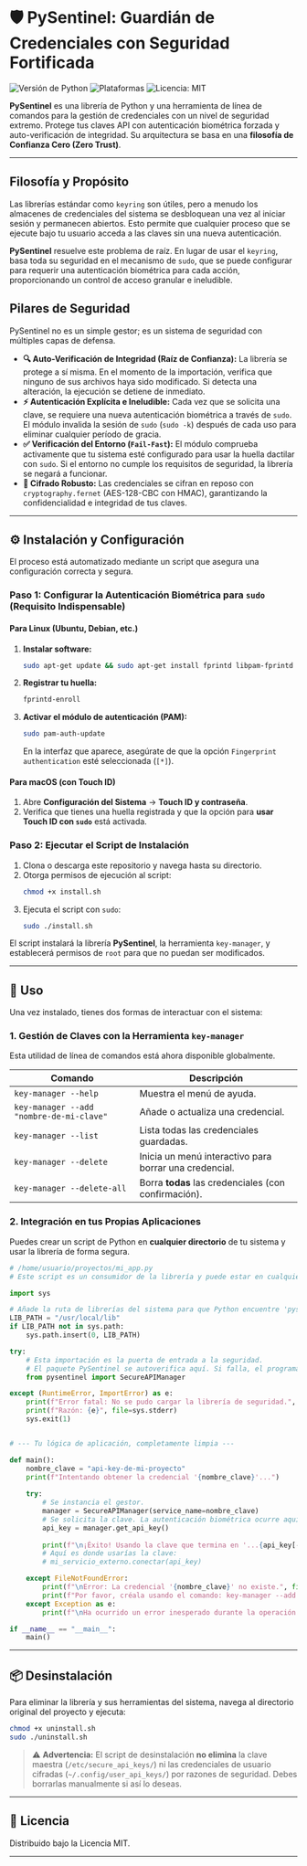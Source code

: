 # 🛡️ PySentinel: Guardián de Credenciales con Seguridad Fortificada

![Versión de Python](https://img.shields.io/badge/python-3.8+-blue.svg)
![Plataformas](https://img.shields.io/badge/plataforma-Linux%20%7C%20macOS-lightgrey.svg)
![Licencia: MIT](https://img.shields.io/badge/Licencia-MIT-yellow.svg)

**PySentinel** es una librería de Python y una herramienta de línea de comandos para la gestión de credenciales con un nivel de seguridad extremo. Protege tus claves API con autenticación biométrica forzada y auto-verificación de integridad. Su arquitectura se basa en una **filosofía de Confianza Cero (Zero Trust)**.

---

## Filosofía y Propósito

Las librerías estándar como `keyring` son útiles, pero a menudo los almacenes de credenciales del sistema se desbloquean una vez al iniciar sesión y permanecen abiertos. Esto permite que cualquier proceso que se ejecute bajo tu usuario acceda a las claves sin una nueva autenticación.

**PySentinel** resuelve este problema de raíz. En lugar de usar el `keyring`, basa toda su seguridad en el mecanismo de `sudo`, que se puede configurar para requerir una autenticación biométrica para cada acción, proporcionando un control de acceso granular e ineludible.

## Pilares de Seguridad

PySentinel no es un simple gestor; es un sistema de seguridad con múltiples capas de defensa.

*   **🔍 Auto-Verificación de Integridad (Raíz de Confianza):** La librería se protege a sí misma. En el momento de la importación, verifica que ninguno de sus archivos haya sido modificado. Si detecta una alteración, la ejecución se detiene de inmediato.
*   **⚡ Autenticación Explícita e Ineludible:** Cada vez que se solicita una clave, se requiere una nueva autenticación biométrica a través de `sudo`. El módulo invalida la sesión de `sudo` (`sudo -k`) después de cada uso para eliminar cualquier período de gracia.
*   **✅ Verificación del Entorno (`Fail-Fast`):** El módulo comprueba activamente que tu sistema esté configurado para usar la huella dactilar con `sudo`. Si el entorno no cumple los requisitos de seguridad, la librería se negará a funcionar.
*   **🔐 Cifrado Robusto:** Las credenciales se cifran en reposo con `cryptography.fernet` (AES-128-CBC con HMAC), garantizando la confidencialidad e integridad de tus claves.

---

## ⚙️ Instalación y Configuración

El proceso está automatizado mediante un script que asegura una configuración correcta y segura.

### Paso 1: Configurar la Autenticación Biométrica para `sudo` (Requisito Indispensable)

#### Para Linux (Ubuntu, Debian, etc.)
1.  **Instalar software:**
    ```bash
    sudo apt-get update && sudo apt-get install fprintd libpam-fprintd
    ```
2.  **Registrar tu huella:**
    ```bash
    fprintd-enroll
    ```
3.  **Activar el módulo de autenticación (PAM):**
    ```bash
    sudo pam-auth-update
    ```
    En la interfaz que aparece, asegúrate de que la opción `Fingerprint authentication` esté seleccionada (`[*]`).

#### Para macOS (con Touch ID)
1.  Abre **Configuración del Sistema** → **Touch ID y contraseña**.
2.  Verifica que tienes una huella registrada y que la opción para **usar Touch ID con `sudo`** está activada.

### Paso 2: Ejecutar el Script de Instalación

1.  Clona o descarga este repositorio y navega hasta su directorio.
2.  Otorga permisos de ejecución al script:
    ```bash
    chmod +x install.sh
    ```
3.  Ejecuta el script con `sudo`:
    ```bash
    sudo ./install.sh
    ```
El script instalará la librería **PySentinel**, la herramienta `key-manager`, y establecerá permisos de `root` para que no puedan ser modificados.

---

## 🚀 Uso

Una vez instalado, tienes dos formas de interactuar con el sistema:

### 1. Gestión de Claves con la Herramienta `key-manager`

Esta utilidad de línea de comandos está ahora disponible globalmente.

| Comando                                  | Descripción                                            |
| ---------------------------------------- | ------------------------------------------------------ |
| `key-manager --help`                     | Muestra el menú de ayuda.                              |
| `key-manager --add "nombre-de-mi-clave"` | Añade o actualiza una credencial.                      |
| `key-manager --list`                     | Lista todas las credenciales guardadas.                |
| `key-manager --delete`                   | Inicia un menú interactivo para borrar una credencial. |
| `key-manager --delete-all`               | Borra **todas** las credenciales (con confirmación).   |

### 2. Integración en tus Propias Aplicaciones

Puedes crear un script de Python en **cualquier directorio** de tu sistema y usar la librería de forma segura.

```python
# /home/usuario/proyectos/mi_app.py
# Este script es un consumidor de la librería y puede estar en cualquier lugar.

import sys

# Añade la ruta de librerías del sistema para que Python encuentre 'pysentinel'.
LIB_PATH = "/usr/local/lib"
if LIB_PATH not in sys.path:
    sys.path.insert(0, LIB_PATH)

try:
    # Esta importación es la puerta de entrada a la seguridad.
    # El paquete PySentinel se autoverifica aquí. Si falla, el programa se detiene.
    from pysentinel import SecureAPIManager

except (RuntimeError, ImportError) as e:
    print(f"Error fatal: No se pudo cargar la librería de seguridad.", file=sys.stderr)
    print(f"Razón: {e}", file=sys.stderr)
    sys.exit(1)


# --- Tu lógica de aplicación, completamente limpia ---

def main():
    nombre_clave = "api-key-de-mi-proyecto"
    print(f"Intentando obtener la credencial '{nombre_clave}'...")
    
    try:
        # Se instancia el gestor.
        manager = SecureAPIManager(service_name=nombre_clave)
        # Se solicita la clave. La autenticación biométrica ocurre aquí.
        api_key = manager.get_api_key()
        
        print(f"\n¡Éxito! Usando la clave que termina en '...{api_key[-4:]}'")
        # Aquí es donde usarías la clave:
        # mi_servicio_externo.conectar(api_key)

    except FileNotFoundError:
        print(f"\nError: La credencial '{nombre_clave}' no existe.", file=sys.stderr)
        print(f"Por favor, créala usando el comando: key-manager --add '{nombre_clave}'", file=sys.stderr)
    except Exception as e:
        print(f"\nHa ocurrido un error inesperado durante la operación: {e}", file=sys.stderr)

if __name__ == "__main__":
    main()
```

---

## 📦 Desinstalación

Para eliminar la librería y sus herramientas del sistema, navega al directorio original del proyecto y ejecuta:
```bash
chmod +x uninstall.sh
sudo ./uninstall.sh
```

> ⚠️ **Advertencia:** El script de desinstalación **no elimina** la clave maestra (`/etc/secure_api_keys/`) ni las credenciales de usuario cifradas (`~/.config/user_api_keys/`) por razones de seguridad. Debes borrarlas manualmente si así lo deseas.

---

## 📜 Licencia

Distribuido bajo la Licencia MIT.

---
